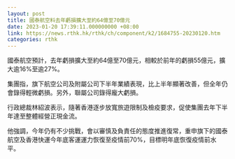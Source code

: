 ```yaml
---
layout: post
title: 國泰航空料去年虧損擴大至約64億至70億元
date: 2023-01-20 17:39:11.000000000 +08:00
link: https://news.rthk.hk/rthk/ch/component/k2/1684755-20230120.htm
categories: rthk
---
```


國泰航空預計，去年虧損擴大至約64億至70億元，相較於前年的虧損55億元，擴大逾16%至逾27%。

集團指，旗下航空公司及附屬公司下半年業績表現，比上半年顯著改善，但全年仍會錄得輕微虧損。另外，聯屬公司錄得龐大虧損。

行政總裁林紹波表示，隨著香港逐步放寬旅遊限制及檢疫要求，促使集團去年下半年達至整體經營正現金流。

他強調，今年仍有不少挑戰，會以審慎及負責任的態度推進復常，重申旗下的國泰航空及香港快運今年底客運運力恢復至疫情前70%，目標明年底恢復疫情前水平。
